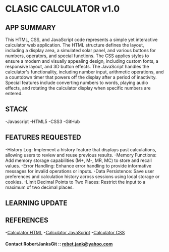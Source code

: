 # CLASIC CALCULATOR v1.0

## APP SUMMARY

This HTML, CSS, and JavaScript code represents a simple yet interactive calculator web application. The HTML structure defines the layout, including a display area, a simulated solar panel, and various buttons for numbers, operators, and special functions. The CSS applies styles to ensure a modern and visually appealing design, including custom fonts, a responsive layout, and 3D button effects. The JavaScript handles the calculator's functionality, including number input, arithmetic operations, and a countdown timer that powers off the display after a period of inactivity. Special features include converting numbers to words, playing audio effects, and rotating the calculator display when specific numbers are entered.

## STACK

-Javascript
-HTML5
-CSS3
-GitHub

## FEATURES REQUESTED

-History Log: Implement a history feature that displays past calculations, allowing users to review and reuse previous results.
-Memory Functions: Add memory storage capabilities (M+, M-, MR, MC) to store and recall values.
-Error Handling: Enhance error handling to provide informative messages for invalid operations or inputs.
-Data Persistence: Save user preferences and calculation history across sessions using local storage or cookies.
-Limit Decimal Points to Two Places: Restrict the input to a maximum of two decimal places.

## LEARNING UPDATE

## REFERENCES

-[Calculator HTML](https://github.com/RobertJanksGit/24w4-starter-calculator/blob/main/index.html) -[Calculator JavaScript](https://github.com/RobertJanksGit/24w4-starter-calculator/blob/main/script.js) -[Calculator CSS](https://github.com/RobertJanksGit/24w4-starter-calculator/blob/main/styles.css)

#### Contact RobertJanksGit :: robet.jank@yahoo.com
